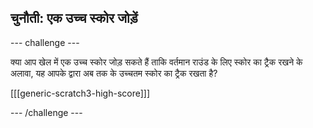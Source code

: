## चुनौती: एक उच्च स्कोर जोड़ें

--- challenge ---

क्या आप खेल में एक उच्च स्कोर जोड़ सकते हैं ताकि वर्तमान राउंड के लिए स्कोर का ट्रैक रखने के अलावा, यह आपके द्वारा अब तक के उच्चतम स्कोर का ट्रैक रखता है?

[[[generic-scratch3-high-score]]]

--- /challenge ---